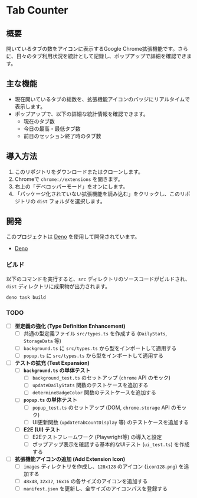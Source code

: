 # Tab Counter

## 概要

開いているタブの数をアイコンに表示するGoogle
Chrome拡張機能です。さらに、日々のタブ利用状況を統計として記録し、ポップアップで詳細を確認できます。

## 主な機能

- 現在開いているタブの総数を、拡張機能アイコンのバッジにリアルタイムで表示します。
- ポップアップで、以下の詳細な統計情報を確認できます。
  - 現在のタブ数
  - 今日の最高・最低タブ数
  - 前日のセッション終了時のタブ数

## 導入方法

1. このリポジトリをダウンロードまたはクローンします。
2. Chromeで `chrome://extensions` を開きます。
3. 右上の「デベロッパーモード」をオンにします。
4. 「パッケージ化されていない拡張機能を読み込む」をクリックし、このリポジトリの
   `dist` フォルダを選択します。

## 開発

このプロジェクトは [Deno](https://deno.land/) を使用して開発されています。

- [Deno](https://deno.land/manual/getting_started/installation)

### ビルド

以下のコマンドを実行すると、`src` ディレクトリのソースコードがビルドされ、`dist`
ディレクトリに成果物が出力されます。

```sh
deno task build
```

### TODO

- [ ] **型定義の強化 (Type Definition Enhancement)**
    - [ ] 共通の型定義ファイル `src/types.ts` を作成する (`DailyStats`, `StorageData` 等)
    - [ ] `background.ts` に `src/types.ts` から型をインポートして適用する
    - [ ] `popup.ts` に `src/types.ts` から型をインポートして適用する

- [ ] **テストの拡充 (Test Expansion)**
    - [ ] **`background.ts` の単体テスト**
        - [ ] `background_test.ts` のセットアップ (`chrome` API のモック)
        - [ ] `updateDailyStats` 関数のテストケースを追加する
        - [ ] `determineBadgeColor` 関数のテストケースを追加する
    - [ ] **`popup.ts` の単体テスト**
        - [ ] `popup_test.ts` のセットアップ (DOM, `chrome.storage` API のモック)
        - [ ] UI更新関数 (`updateTabCountDisplay` 等) のテストケースを追加する
    - [ ] **E2E (UI) テスト**
        - [ ] E2Eテストフレームワーク (Playwright等) の導入と設定
        - [ ] ポップアップ表示を確認する基本的なUIテスト (`ui_test.ts`) を作成する

- [ ] **拡張機能アイコンの追加 (Add Extension Icon)**
    - [ ] `images` ディレクトリを作成し、`128x128` のアイコン (`icon128.png`) を追加する
    - [ ] `48x48`, `32x32`, `16x16` の各サイズのアイコンを追加する
    - [ ] `manifest.json` を更新し、全サイズのアイコンパスを登録する